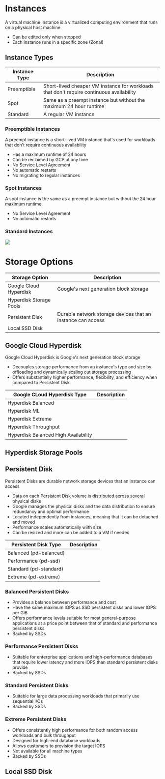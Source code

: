 # Instances

A virtual machine instance is a virtualized computing environment that runs on a physical host machine

* Can be edited only when stopped
* Each instance runs in a specific zone (Zonal)

## Instance Types

| Instance Type | Description |
| --- | --- |
| Preemptible | Short-lived cheaper VM instance for workloads that don't require continuous availability | 
| Spot | Same as a preempt instance but without the maximum 24 hour runtime |
| Standard | A regular VM instance |

### Preemptible Instances

A preempt instance is a short-lived VM instance that's used for workloads that don't require continuous availability

* Has a maximum runtime of 24 hours
* Can be reclaimed by GCP at any time
* No Service Level Agreement
* No automatic restarts
* No migrating to regular instances

### Spot Instances

A spot instance is the same as a preempt instance but without the 24 hour maximum runtime

* No Service Level Agreement
* No automatic restarts

### Standard Instances

![](https://github.com/JonmarCorpuz/SecondBrain/blob/main/Assets/Whitespace.png)

# Storage Options

| Storage Option | Description |
| --- | --- |
| Google Cloud Hyperdisk | Google's next generation block storage |
| Hyperdisk Storage Pools | |
| Persistent Disk | Durable network storage devices that an instance can access |
| Local SSD Disk | |

## Google Cloud Hyperdisk

Google Cloud Hyperdisk is Google's next generation block storage

* Decouples storage performance from an instance's type and size by offloading and dynamically scaling out storage processing
* Offers substantially higher performance, flexibility, and efficiency when compared to Persistent Disk

| Google CLoud Hyperdisk Type | Description |
| --- | --- |
| Hyperdisk Balanced | |
| Hyperdisk ML | |
| Hyperdisk Extreme | |
| Hyperdisk Throughput | |
| Hyperdisk Balanced High Availability | |

## Hyperdisk Storage Pools

## Persistent Disk

Persistent Disks are durable network storage devices that an instance can access

* Data on each Persistent Disk volume is distributed across several physical disks
* Google manages the physical disks and the data distribution to ensure redundancy and optimal performance
* Located independently from instances, meaning that it can be detached and moved
* Performance scales automatically wiith size
* Can be resized and more can be added to a VM if needed

| Persistent Disk Type | Description |
| --- | --- |
| Balanced (pd-balanced) | |
| Performance (pd-ssd) | |
| Standard (pd-standard) | |
| Extreme (pd-extreme) | |

### Balanced Persistent Disks

* Provides a balance between performance and cost
* Have the same maximum IOPS as SSD persistent disks and lower IOPS per GiB
* Offers performance levels suitable for most general-purpose applications at a price point between that of standard and performance persistent disks
* Backed by SSDs

### Performance Persistent Disks

* Suitable for enterprise applications and high-performance databases that require lower latency and more IOPS than standard persistent disks provide
* Backed by SSDs

### Standard Persistent Disks

* Suitable for large data processing workloads that primarily use sequential I/Os
* Backed by SSDs

### Extreme Persistent Disks

* Offers consistently high performance for both random access workloads and bulk throughput
* Designed for high-end database workloads
* Allows customers to provision the target IOPS
* Not available for all machine types
* Backed by SSDs

## Local SSD Disk
